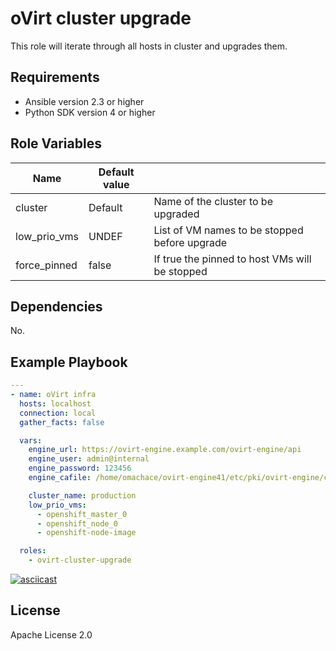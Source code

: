 oVirt cluster upgrade
=========

This role will iterate through all hosts in cluster and upgrades them.

Requirements
------------

 * Ansible version 2.3 or higher
 * Python SDK version 4 or higher

Role Variables
--------------

| Name               | Default value         |                            |
|--------------------|-----------------------|----------------------------| 
| cluster            | Default               | Name of the cluster to be upgraded |
| low_prio_vms       | UNDEF                 | List of VM names to be stopped before upgrade |
| force_pinned       | false                 | If true the pinned to host VMs will be stopped |

Dependencies
------------

No.

Example Playbook
----------------

```yaml
---
- name: oVirt infra
  hosts: localhost
  connection: local
  gather_facts: false

  vars:
    engine_url: https://ovirt-engine.example.com/ovirt-engine/api
    engine_user: admin@internal
    engine_password: 123456
    engine_cafile: /home/omachace/ovirt-engine41/etc/pki/ovirt-engine/ca.pem

    cluster_name: production
    low_prio_vms:
      - openshift_master_0
      - openshift_node_0
      - openshift-node-image

  roles:
    - ovirt-cluster-upgrade
```

[![asciicast](https://asciinema.org/a/111757.png)](https://asciinema.org/a/111757)

License
-------

Apache License 2.0
